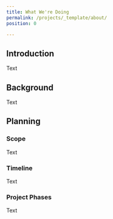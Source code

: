 ```yaml
---
title: What We're Doing
permalink: /projects/_template/about/
position: 0

---
```

## Introduction

Text

## Background

Text

## Planning

### Scope

Text

### Timeline

Text

### Project Phases

Text
